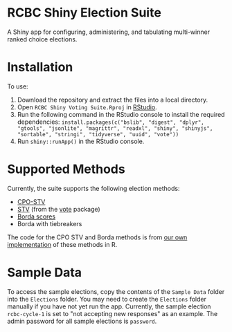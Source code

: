 # RCBC Shiny Election Suite
A Shiny app for configuring, administering, and tabulating multi-winner ranked choice elections.
# Installation
To use:
1. Download the repository and extract the files into a local directory.
2. Open `RCBC Shiny Voting Suite.Rproj` in [RStudio](https://posit.co/download/rstudio-desktop/).
3. Run the following command in the RStudio console to install the required dependencies: `install.packages(c("bslib", "digest", "dplyr", "gtools", "jsonlite", "magrittr", "readxl", "shiny", "shinyjs", "sortable", "stringi", "tidyverse", "uuid", "vote"))`
4. Run `shiny::runApp()` in the RStudio console.
# Supported Methods
Currently, the suite supports the following election methods:
- [CPO-STV](https://en.wikipedia.org/wiki/CPO-STV)
- [STV](https://en.wikipedia.org/wiki/Single_transferable_vote) (from the [vote](https://cran.r-project.org/web/packages/vote/index.html) package)
- [Borda scores](https://en.wikipedia.org/wiki/Borda_count)
- Borda with tiebreakers

The code for the CPO STV and Borda methods is from [our own implementation](https://github.com/zenonsommers/cpo_stv) of these methods in R. 
# Sample Data

To access the sample elections, copy the contents of the `Sample Data` folder into the `Elections` folder. You may need to create the `Elections` folder manually if you have not yet run the app. Currently, the sample election `rcbc-cycle-1` is set to "not accepting new responses" as an example. The admin password for all sample elections is `password`.


